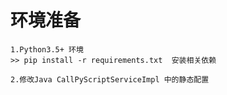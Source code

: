 # 环境准备
```text
1.Python3.5+ 环境
>> pip install -r requirements.txt  安装相关依赖

2.修改Java CallPyScriptServiceImpl 中的静态配置
```